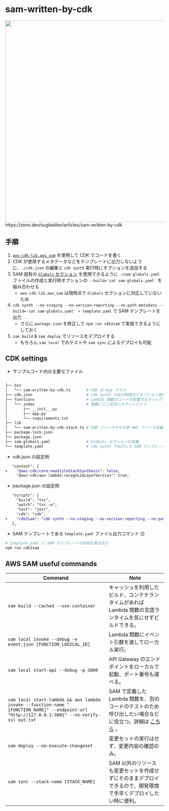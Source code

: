 # sam-written-by-cdk

<img src="https://user-images.githubusercontent.com/8069859/209464380-a2252847-a51c-4a7f-8165-fedd044c53de.png" width="640px">
https://zenn.dev/sugikeitter/articles/sam-written-by-cdk

## 手順
1. [`aws-cdk-lib.aws_sam`](https://docs.aws.amazon.com/cdk/api/v2/docs/aws-cdk-lib.aws_sam-readme.html) を使用して CDK でコードを書く
2. CDK が使用するメタデータなどをテンプレートに出力しないように、`./cdk.json` の編集と `cdk synth` 実行時にオプションを追加する
3. SAM 固有の [`Glabals` セクション](https://docs.aws.amazon.com/ja_jp/serverless-application-model/latest/developerguide/sam-specification-template-anatomy-globals.html) を使用できるように `./sam-globals.yaml` ファイルの作成と実行時オプションの `--build='cat sam-globals.yaml'` を組み合わせる
   - `aws-cdk-lib.aws_sam` は現時点で `Glabals` セクションに対応していないため
4. `cdk synth --no-staging --no-version-reporting --no-path-metadata --build='cat sam-globals.yaml' > template.yaml` で SAM テンプレートを出力
   - さらに `package.json` を修正して `npm run cdk2sam` で実施できるようにしておく
5. `sam build` & `sam deploy` でリソースをデプロイする
   - もちろん `sam local` でのテストや `sam sync` によるデプロイも可能

## CDK settings

- サンプルコード内の主要なファイル
```bash
.
├── bin
│   └── sam-written-by-cdk.ts       # CDK の App クラス
├── cdk.json                        # cdk synth の出力制御などオプション設定
├── functions                       # Lambda 関数のコードを配置するディレクトリ
│   └── index                       # 関数ごとに区切ったディレクトリ
│       ├── __init__.py
│       ├── app.py
│       └── requirements.txt
├── lib
│   └── sam-written-by-cdk-stack.ts # SAM リソースやその他 AWS リソース定義
├── package-lock.json
├── package.json
├── sam-globals.yaml                # Globals セクションの定義
└── template.yaml                   # cdk synth で出力した SAM テンプレート
```

- cdk.json の設定例
```diff
   "context": {
+    "@aws-cdk/core:newStyleStackSynthesis": false,
     "@aws-cdk/aws-lambda:recognizeLayerVersion": true,
```

- package.json の設定例
```diff
   "scripts": {
     "build": "tsc",
     "watch": "tsc -w",
     "test": "jest",
     "cdk": "cdk",
+    "cdk2sam": "cdk synth --no-staging --no-version-reporting --no-path-metadata --build='cat sam-globals.yaml'> template.yaml"
   },
```

- SAM テンプレートである `template.yaml` ファイル出力コマンド 😉
```bash
# template.yaml に SAM テンプレートの内容を書き出す
npm run cdk2sam
```

## AWS SAM useful commands

| Command | Note |
|---|---|
| `sam build --cached --use-container` | キャッシュを利用したビルド、コンテナランタイムがあれば Lambda 関数の言語ランタイムを気にせずビルドできる。 |
| `sam local invoke --debug -e event.json [FUNCTION_LOGICAL_ID]` | Lambda 関数にイベント引数を渡してローカル実行。 |
| `sam local start-api --debug -p 3000` | API Gateway のエンドポイントをローカルで起動、ポート番号も選べる。 |
| `sam local start-lambda && aws lambda invoke --function-name "[FUNCTION_NAME]" --endpoint-url "http://127.0.0.1:3001" --no-verify-ssl out.txt` | SAM で定義した Lambda 関数を、別のコードのテストのため呼び出したい場合などに役立つ。詳細は [こちら](https://docs.aws.amazon.com/ja_jp/serverless-application-model/latest/developerguide/sam-cli-command-reference-sam-local-start-lambda.html) 。 |
| `sam deploy --no-execute-changeset` | 変更セットの実行はせず、変更内容の確認のみ。 |
| `sam sync --stack-name [STACK_NAME]` | SAM 以外のリソースも変更セットを作成せずにそのままデプロイできるので、開発環境で手早くデプロイしたい時に便利。 |
